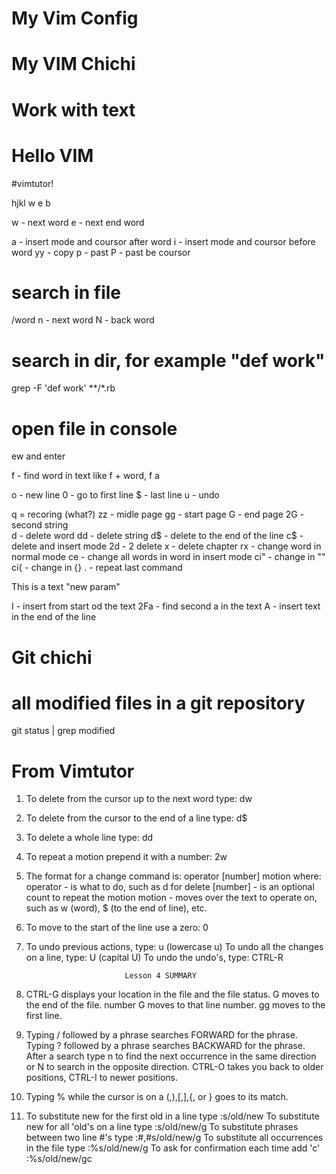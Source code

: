 # My Vim Config 

# My VIM Chichi

# Work with text

# Hello VIM

#vimtutor!

hjkl
w
e
b

w - next word
e - next end word

a - insert mode and coursor after word
i - insert mode and coursor before word
yy - copy 
p - past 
P - past be coursor

# search in file
/word
n - next word 
N - back word 

# search in dir, for example "def work"

grep -F 'def work' **/*.rb  

# open file in console
ew and enter 


f - find word in text like f + word, f a 

o - new line 
0 - go to first line 
$ - last line 
u - undo 

q = recoring (what?)
zz - midle page
gg - start page
G - end page
2G - second string  
d - delete word 
dd - delete string 
d$ - delete to the end of the line 
c$ - delete and insert mode
2d - 2 delete
x - delete chapter 
rx - change word in normal mode
ce - change all words in word in insert mode
ci" - change in ""
ci{ - change in {}
. - repeat last command

This is a text "new param"

I - insert from start od the text
2Fa - find second a in the text 
A - insert text in the end of the line
    

# Git chichi

# all modified files in a git repository
git status | grep modified


# From Vimtutor

  1. To delete from the cursor up to the next word type:    dw
  2. To delete from the cursor to the end of a line type:    d$
  3. To delete a whole line type:    dd

  4. To repeat a motion prepend it with a number:   2w
  5. The format for a change command is:
               operator   [number]   motion
     where:
       operator - is what to do, such as  d  for delete
       [number] - is an optional count to repeat the motion
       motion   - moves over the text to operate on, such as  w (word),
                  $ (to the end of line), etc.

  6. To move to the start of the line use a zero:  0

  7. To undo previous actions, type:           u  (lowercase u)
     To undo all the changes on a line, type:  U  (capital U)
     To undo the undo's, type:                 CTRL-R


                               Lesson 4 SUMMARY


  1. CTRL-G  displays your location in the file and the file status.
             G  moves to the end of the file.
     number  G  moves to that line number.
            gg  moves to the first line.

  2. Typing  /  followed by a phrase searches FORWARD for the phrase.
     Typing  ?  followed by a phrase searches BACKWARD for the phrase.
     After a search type  n  to find the next occurrence in the same direction
     or  N  to search in the opposite direction.
     CTRL-O takes you back to older positions, CTRL-I to newer positions.

  3. Typing  %  while the cursor is on a (,),[,],{, or } goes to its match.

  4. To substitute new for the first old in a line type    :s/old/new
     To substitute new for all 'old's on a line type       :s/old/new/g
     To substitute phrases between two line #'s type       :#,#s/old/new/g
     To substitute all occurrences in the file type        :%s/old/new/g
     To ask for confirmation each time add 'c'             :%s/old/new/gc
